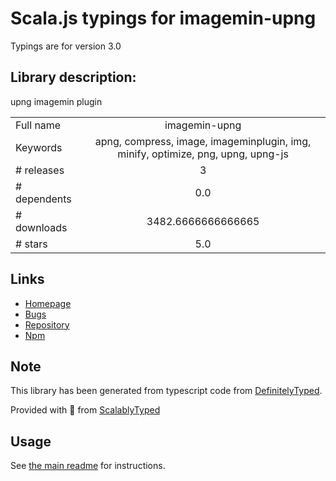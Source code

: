 
# Scala.js typings for imagemin-upng

Typings are for version 3.0

## Library description:
upng imagemin plugin

|                    |                 |
| ------------------ | :-------------: |
| Full name          | imagemin-upng |
| Keywords           | apng, compress, image, imageminplugin, img, minify, optimize, png, upng, upng-js |
| # releases         | 3 |
| # dependents       | 0.0 |
| # downloads        | 3482.6666666666665 |
| # stars            | 5.0 |

## Links
- [Homepage](https://github.com/fisker/imagemin-upng#readme)
- [Bugs](https://github.com/fisker/imagemin-upng/issues)
- [Repository](https://github.com/fisker/imagemin-upng)
- [Npm](https://www.npmjs.com/package/imagemin-upng)
    


## Note
This library has been generated from typescript code from [DefinitelyTyped](https://definitelytyped.org).

Provided with :purple_heart: from [ScalablyTyped](https://github.com/oyvindberg/ScalablyTyped)

## Usage
See [the main readme](../../readme.md) for instructions.


